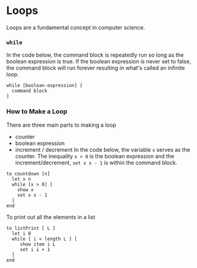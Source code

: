 # Loops
Loops are a fundamental concept in computer science.

### `while`  
In the code below, the command block is repeatedly run so long as the boolean expression is true. If the boolean expression is never set to false, the command block will run forever resulting in what's called an infinite loop.
```
while [boolean-expression] [
  command block
]
```

### How to Make a Loop
There are three main parts to making a loop
* counter
* boolean expression
* increment / decrement
In the code below, the variable `x` serves as the counter. The inequality `x > 0` is the boolean expression and the increment/decrement, `set x x - 1` is within the command block.
```
to countdown [n]
  let x n
  while [x > 0] [
    show x
    set x x - 1
  ]
end
```
To print out all the elements in a list
```
to listPrint [ L ]
  let i 0
  while [ i < length L ] [
     show item i L
     set i i + 1
  ]
end
```
